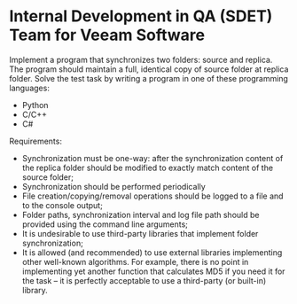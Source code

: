# Internal Development in QA (SDET) Team for Veeam Software

Implement a program that synchronizes two folders: source and replica. The program should maintain a
full, identical copy of source folder at replica folder.
Solve the test task by writing a program in one of these programming languages:
- Python
- C/C++
- C#

Requirements:
- Synchronization must be one-way: after the synchronization content of the replica folder should
be modified to exactly match content of the source folder;
- Synchronization should be performed periodically
- File creation/copying/removal operations should be logged to a file and to the console output;
- Folder paths, synchronization interval and log file path should be provided using the command
line arguments;
- It is undesirable to use third-party libraries that implement folder synchronization;
- It is allowed (and recommended) to use external libraries implementing other well-known
algorithms. For example, there is no point in implementing yet another function that calculates
MD5 if you need it for the task – it is perfectly acceptable to use a third-party (or built-in)
library.
